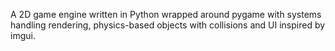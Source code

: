 A 2D game engine written in Python wrapped around pygame with systems handling rendering, physics-based objects with collisions and UI inspired by imgui.
